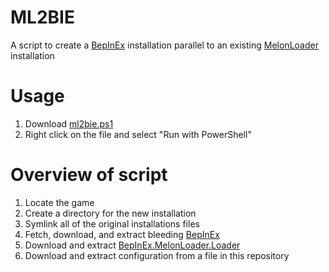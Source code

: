 # ML2BIE
A script to create a [BepInEx](https://github.com/BepInEx/) installation parallel to an existing [M](https://en.wikipedia.org/wiki/Garbage)[elonLoader](https://github.com/LavaGang/MelonLoader/) installation

# Usage
1. Download [ml2bie.ps1](https://raw.githubusercontent.com/xKiraiChan/ML2BIE/master/ml2bie.ps1)
2. Right click on the file and select "Run with PowerShell"

# Overview of script
1. Locate the game
2. Create a directory for the new installation
3. Symlink all of the original installations files
4. Fetch, download, and extract bleeding [BepInEx](https://github.com/BepInEx/BepInEx)
5. Download and extract [BepInEx.MelonLoader.Loader](https://github.com/BepInEx/BepInEx.MelonLoader.Loader)
6. Download and extract configuration from a file in this repository
